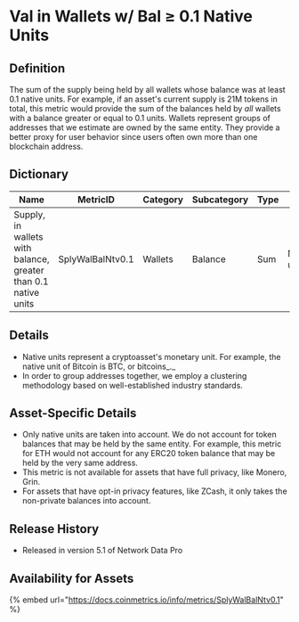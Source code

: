 # Val in Wallets w/ Bal ≥ 0.1 Native Units

## Definition <a href="#definition" id="definition"></a>

The sum of the supply being held by all wallets whose balance was at least 0.1 native units. For example, if an asset's current supply is 21M tokens in total, this metric would provide the sum of the balances held by _all_ wallets with a balance greater or equal to 0.1 units. Wallets represent groups of addresses that we estimate are owned by the same entity. They provide a better proxy for user behavior since users often own more than one blockchain address.

## Dictionary <a href="#dictionary" id="dictionary"></a>



| Name                                                           | MetricID         | Category | Subcategory | Type | Unit         | Interval |
| -------------------------------------------------------------- | ---------------- | -------- | ----------- | ---- | ------------ | -------- |
| Supply, in wallets with balance, greater than 0.1 native units | SplyWalBalNtv0.1 | Wallets  | Balance     | Sum  | Native units | 1 day    |

## Details <a href="#details" id="details"></a>

* Native units represent a cryptoasset's monetary unit. For example, the native unit of Bitcoin is BTC, or bitcoins_._&#x20;
* In order to group addresses together, we employ a clustering methodology based on well-established industry standards.

## Asset-Specific Details <a href="#asset-specific-details" id="asset-specific-details"></a>

* Only native units are taken into account. We do not account for token balances that may be held by the same entity. For example, this metric for ETH would not account for any ERC20 token balance that may be held by the very same address.
* This metric is not available for assets that have full privacy, like Monero, Grin.
* For assets that have opt-in privacy features, like ZCash, it only takes the non-private balances into account.

## Release History <a href="#release-history" id="release-history"></a>

* Released in version 5.1 of Network Data Pro

## **Availability for Assets** <a href="#availability-for-assets" id="availability-for-assets"></a>

{% embed url="https://docs.coinmetrics.io/info/metrics/SplyWalBalNtv0.1" %}
